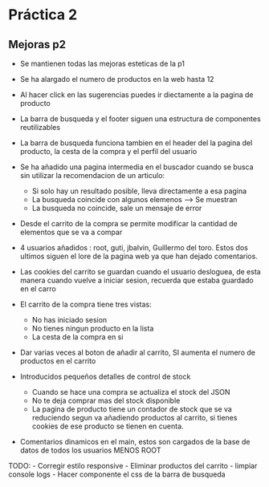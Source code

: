  # Práctica 2

## Mejoras p2

- Se mantienen todas las mejoras esteticas de la p1
- Se ha alargado el numero de productos en la web hasta 12
- Al hacer click en las sugerencias puedes ir diectamente a la pagina de producto
- La barra de busqueda y el footer siguen una estructura de componentes reutilizables
- La barra de busqueda funciona tambien en el header del la pagina del producto, la cesta de la compra y el perfil del usuario
- Se ha añadido una pagina intermedia en el buscador cuando se busca sin utilizar la recomendacion de un articulo:
    - Si solo hay un resultado posible, lleva directamente a esa pagina
    - La busqueda coincide con algunos elemenos --> Se muestran
    - La busqueda no coincide, sale un mensaje de error

- Desde el carrito de la compra se permite modificar la cantidad de elementos que se va a compar
- 4 usuarios añadidos : root, guti, jbalvin, Guillermo del toro. Estos dos ultimos siguen el lore de la pagina web ya que han dejado comentarios.
- Las cookies del carrito se guardan cuando el usuario desloguea, de esta manera cuando vuelve a iniciar sesion, recuerda que estaba guardado en el carro
- El carrito de la compra tiene tres vistas:
    - No has iniciado sesion
    - No tienes ningun producto en la lista
    - La cesta de la compra en si

- Dar varias veces al boton de añadir al carrito, SI aumenta el numero de productos en el carrito

- Introducidos pequeños detalles de control de stock
    - Cuando se hace una compra se actualiza el stock del JSON
    - No te deja comprar mas del stock disponible
    - La pagina de producto tiene un contador de stock que se va reduciendo segun va añadiendo productos al carrito,
      si tienes cookies de ese producto se tienen en cuenta.


- Comentarios dinamicos en el main, estos son cargados de la base de datos de todos los usuarios MENOS ROOT

TODO: 
    - Corregir estilo responsive
    - Eliminar productos del carrito 
    - limpiar console logs
    - Hacer componente el css de la barra de busqueda